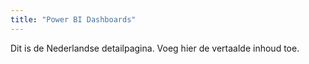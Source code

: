 ```yaml
---
title: "Power BI Dashboards"
---
```


Dit is de Nederlandse detailpagina. Voeg hier de vertaalde inhoud toe.
